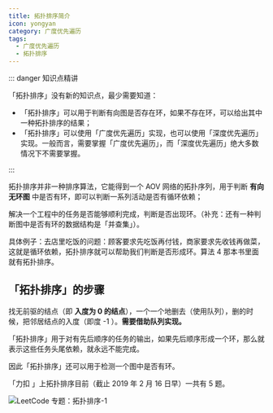 ```yaml
---
title: 拓扑排序简介
icon: yongyan
category: 广度优先遍历
tags:
  - 广度优先遍历
  - 拓扑排序
---
```


::: danger 知识点精讲

「拓扑排序」没有新的知识点，最少需要知道：

- 「拓扑排序」可以用于判断有向图是否存在环，如果不存在环，可以给出其中一种拓扑排序的结果；
- 「拓扑排序」可以使用「广度优先遍历」实现，也可以使用「深度优先遍历」实现。一般而言，需要掌握「广度优先遍历」，而「深度优先遍历」绝大多数情况下不需要掌握。

:::

拓扑排序并非一种排序算法，它能得到一个 AOV 网络的拓扑序列，用于判断 **有向无环图** 中是否有环，即可以判断一系列活动是否有循环依赖；

解决一个工程中的任务是否能够顺利完成，判断是否出现环。（补充：还有一种判断图中是否有环的数据结构是「并查集」）。

具体例子：去店里吃饭的问题：顾客要求先吃饭再付钱，商家要求先收钱再做菜，这就是循环依赖，拓扑排序就可以帮助我们判断是否形成环。算法 4 那本书里面就有拓扑排序。

## 「拓扑排序」的步骤

找无前驱的结点（即 **入度为 $0$ 的结点**），一个一个地删去（使用队列），删的时候，把邻居结点的入度（即度 -1 ）。**需要借助队列实现。**

「拓扑排序」用于对有先后顺序的任务的输出，如果先后顺序形成一个环，那么就表示这些任务头尾依赖，就永远不能完成。

因此「拓扑排序」还可以用于检测一个图中是否有环。

「力扣 」上拓扑排序目前（截止 2019 年 2 月 16 日早）一共有 5 题。

![LeetCode 专题：拓扑排序-1](https://tva1.sinaimg.cn/large/008i3skNgy1gxyeslw1nbj30m8087dg1.jpg)
